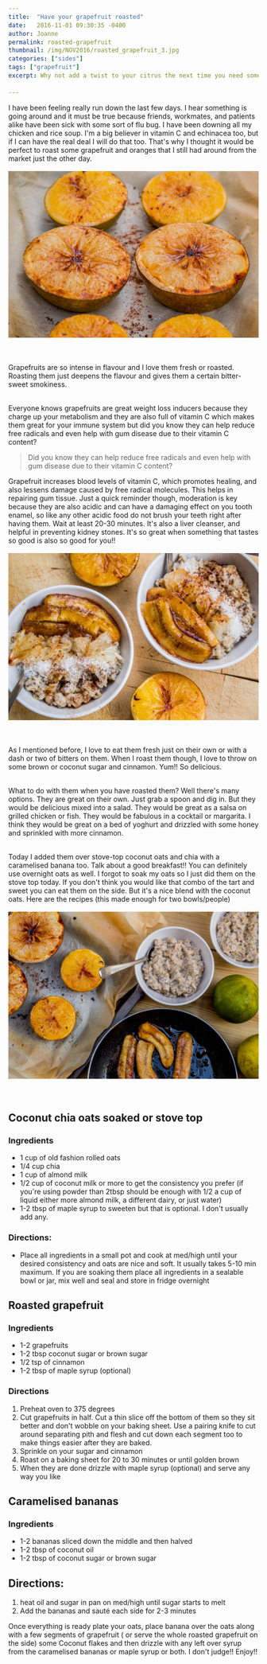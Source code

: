 ```yaml
---
title:  "Have your grapefruit roasted"
date:   2016-11-01 09:30:35 -0400
author: Joanne
permalink: roasted-grapefruit
thumbnail: /img/NOV2016/roasted_grapefruit_3.jpg
categories: ["sides"]
tags: ["grapefruit"]
excerpt: Why not add a twist to your citrus the next time you need some natural Vitamin C

---
```


I have been feeling really run down the last few days.  I hear something is going around and it must be true because friends, workmates, and patients alike have been sick with some sort of flu bug.  I have been downing all my chicken and rice soup. I'm a big believer in vitamin C and echinacea too, but if I can have the real deal I will do that too. That's why I thought it would be perfect to roast some grapefruit and oranges that I still had around from the market just the other day.
<br>
<br>
![Roasted grapefruit](/img/NOV2016/roasted_grapefruit.jpg)  
<br>
<br>

Grapefruits are so intense in flavour and I love them fresh or roasted. Roasting them just deepens the flavour and gives them a certain bitter-sweet smokiness.  
<br>

Everyone knows grapefruits are great weight loss inducers because they charge up your metabolism and they are also full of vitamin C which makes them great for your immune system but did you know they can help reduce free radicals and even help with gum disease due to their vitamin C content?  

> Did you know they can help reduce free radicals and even help with gum disease due to their vitamin C content?

Grapefruit increases blood levels of vitamin C, which promotes healing, and also lessens damage caused by free radical molecules. This helps in repairing gum tissue.  Just a quick reminder though, moderation is key because they are also acidic and can have a damaging effect on you tooth enamel, so like any other acidic food do not brush your teeth right after having them.  Wait at least 20-30 minutes.  It's also a liver cleanser, and helpful in preventing kidney stones. It's so great when something that tastes so good is also so good for you!!
<br>
<br>
![Roasted grapefruit](/img/NOV2016/roasted_grapefruit_2.jpg)  
<br>
<br>

As I mentioned before, I love to eat them fresh just on their own or with a dash or two of bitters on them.   When I roast them though, I love to throw on some brown or coconut sugar and cinnamon. Yum!! So delicious.  
<br>

What to do with them when you have roasted them? Well there's many options.  They are great on their own.  Just grab a spoon and dig in.  But they would be delicious  mixed into a salad.  They would be great as a salsa on grilled chicken or fish. They would be fabulous in a cocktail or margarita.  I think they would be great on a bed of yoghurt and drizzled with some honey and sprinkled with more cinnamon.  
<br>

Today I added them over stove-top coconut oats and chia with a caramelised banana too. Talk about a good breakfast!!  You can definitely use overnight oats as well.  I forgot to soak my oats so I just did them on the stove top today. If you don't think you would like that combo of the tart and sweet you can eat them on the side. But it's a nice blend with the coconut oats. Here are the recipes (this made enough for two bowls/people)
<br>
<br>
![Roasted grapefruit](/img/NOV2016/roasted_grapefruit_1.jpg)  
<br>
<br>

## Coconut chia oats soaked or stove top

### Ingredients
* 1 cup of old fashion rolled oats
* 1/4 cup chia
* 1 cup of almond milk
* 1/2 cup of coconut milk or more to get the consistency you prefer (if you're using powder than 2tbsp should be enough with 1/2 a cup of liquid either more almond milk, a different dairy, or just water)
* 1-2 tbsp of maple syrup to sweeten but that is optional. I don't usually add any.

### Directions:
* Place all ingredients in a small pot and cook at med/high until your desired consistency and oats are nice and soft.  It usually takes 5-10 min maximum.  If you are soaking them place all ingredients in a sealable bowl or jar, mix well and seal and store in fridge overnight

## Roasted grapefruit

### Ingredients
* 1-2 grapefruits
* 1-2 tbsp coconut sugar or brown sugar
* 1/2 tsp of cinnamon
* 1-2 tbsp of maple syrup (optional)

### Directions
1. Preheat oven to 375 degrees
1. Cut grapefruits in half. Cut a thin slice off the bottom of them so they sit better and don't wobble on your baking sheet.  Use a pairing knife to cut around separating pith and flesh and cut down each segment too to make things easier after they are baked.  
1. Sprinkle on your sugar and cinnamon
1. Roast on a baking sheet for 20 to 30 minutes or until golden brown
1. When they are done drizzle with maple syrup (optional) and serve any way you like

## Caramelised bananas

### Ingredients
* 1-2 bananas sliced down the middle and then halved
* 1-2 tbsp of coconut oil
* 1-2 tbsp of coconut sugar or brown sugar

## Directions:
1. heat oil and sugar in pan on med/high until sugar starts to melt
1. Add the bananas and sauté each side for 2-3 minutes

Once everything is ready plate your oats, place banana over the oats along with a few segments of grapefruit ( or serve the whole roasted grapefruit on the side) some Coconut flakes and then drizzle with any left over syrup from the caramelised bananas or maple syrup or both. I don't judge!! Enjoy!!
